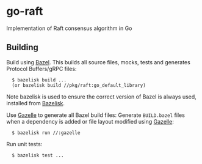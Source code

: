 # go-raft
Implementation of Raft consensus algorithm in Go

## Building
Build using [Bazel](https://bazel.build/). This builds all source files,
mocks, tests and generates Protocol Buffers/gRPC files:
```
  $ bazelisk build ...
  (or bazelisk build //pkg/raft:go_default_library)
```

Note bazelisk is used to ensure the correct version of Bazel is always used,
installed from [Bazelisk](https://github.com/bazelbuild/bazelisk).

Use [Gazelle](https://github.com/bazelbuild/bazel-gazelle) to generate
all Bazel build files:
Generate `BUILD.bazel` files when a dependency is added or file layout
modified using [Gazelle](https://github.com/bazelbuild/bazel-gazelle):
```
  $ bazelisk run //:gazelle
```

Run unit tests:
```
  $ bazelisk test ...
```
